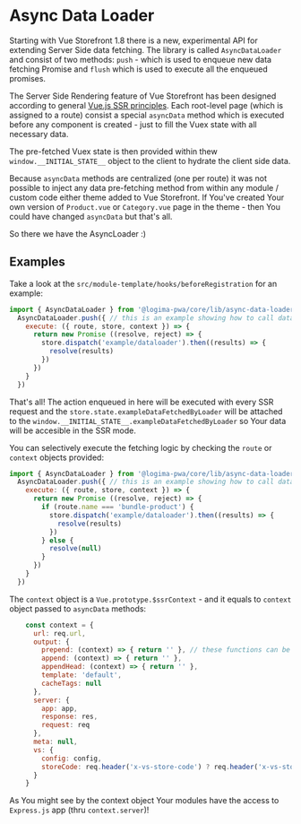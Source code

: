 # Async Data Loader

Starting with Vue Storefront 1.8 there is a new, experimental API for extending Server Side data fetching. The library is called `AsyncDataLoader` and consist of two methods: `push` - which is used to enqueue new data fetching Promise and `flush` which is used to execute all the enqueued promises.

The Server Side Rendering feature of Vue Storefront has been designed according to general [Vue.js SSR principles](https://vuejs.org/v2/guide/ssr.html). Each root-level page (which is assigned to a route) consist a special `asyncData` method which is executed before any component is created - just to fill the Vuex state with all necessary data.

The pre-fetched Vuex state is then provided  within thew `window.__INITIAL_STATE__` object to the client to hydrate the client side data. 

Because `asyncData` methods are centralized (one per route) it was not possible to inject any data pre-fetching method from within any module / custom code either theme added to Vue Storefront. If You've created Your own version of `Product.vue` or `Category.vue` page in the theme - then You could have changed `asyncData` but that's all.

So there we have the AsyncLoader :)

## Examples

Take a look at the `src/module-template/hooks/beforeRegistration` for an example:

```js
import { AsyncDataLoader } from '@logima-pwa/core/lib/async-data-loader'
  AsyncDataLoader.push({ // this is an example showing how to call data loader from another module
    execute: ({ route, store, context }) => {
      return new Promise ((resolve, reject) => {
        store.dispatch('example/dataloader').then((results) => {
          resolve(results)
        })
      })
    }
  })
```

That's all! The action enqueued in here will be executed with every SSR request and the `store.state.exampleDataFetchedByLoader` will be attached to the `window.__INITIAL_STATE__.exampleDataFetchedByLoader` so Your data will be accesible in the SSR mode.

You can selectively execute the fetching logic by checking the `route` or `context` objects provided:

```js
import { AsyncDataLoader } from '@logima-pwa/core/lib/async-data-loader'
  AsyncDataLoader.push({ // this is an example showing how to call data loader from another module
    execute: ({ route, store, context }) => {
      return new Promise ((resolve, reject) => {
        if (route.name === 'bundle-product') {
          store.dispatch('example/dataloader').then((results) => {
            resolve(results)
          })
        } else {
          resolve(null)
        }
      })
    }
  })
```

The `context` object is a `Vue.prototype.$ssrContext` - and it equals to `context` object passed to `asyncData` methods:

```js
    const context = {
      url: req.url,
      output: {
        prepend: (context) => { return '' }, // these functions can be replaced in the Vue components to append or prepend some content AFTER all other things are rendered. So in this function You may call: output.prepend() { return context.renderStyles() } to attach styles
        append: (context) => { return '' },
        appendHead: (context) => { return '' },
        template: 'default',
        cacheTags: null
      },
      server: {
        app: app,
        response: res,
        request: req
      },
      meta: null,
      vs: {
        config: config,
        storeCode: req.header('x-vs-store-code') ? req.header('x-vs-store-code') : process.env.STORE_CODE
      }
    }
  ```

  As You might see by the context object Your modules have the access to `Express.js` app (thru `context.server`)!
